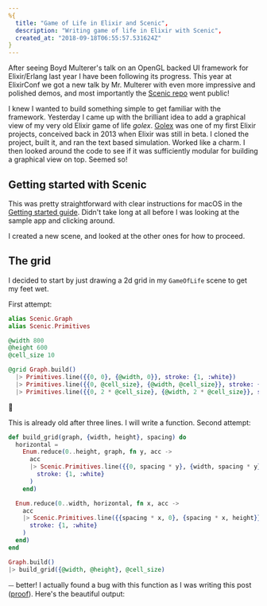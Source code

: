 ```yaml
---
%{
  title: "Game of Life in Elixir and Scenic",
  description: "Writing game of life in Elixir with Scenic",
  created_at: "2018-09-18T06:55:57.531624Z"
}
---
```

After seeing Boyd Multerer's talk on an OpenGL backed UI framework for Elixir/Erlang last year I have been following its progress. This year at ElixirConf we got a new talk by Mr. Multerer with even more impressive and polished demos, and
most importantly the [Scenic repo](https://github.com/boydm/scenic) went public!

I knew I wanted to build something simple to get familiar with the framework. Yesterday I came up with the brilliant idea
to add a graphical view of my very old Elixir game of life *golex*. [Golex](https://github.com/vorce/golex) was one of my first Elixir projects, conceived back in 2013 when
Elixir was still in beta. I cloned the project, built it, and ran the text based simulation. Worked like a charm. I then looked around the code to see if it was
sufficiently modular for building a graphical view on top. Seemed so!

## Getting started with Scenic

This was pretty straightforward with clear instructions for macOS in the [Getting started guide](https://hexdocs.pm/scenic/getting_started.html). Didn't take
long at all before I was looking at the sample app and clicking around.

I created a new scene, and looked at the other ones for how to proceed.

## The grid

I decided to start by just drawing a 2d grid in my `GameOfLife` scene to get my feet wet.

First attempt:

```elixir
alias Scenic.Graph
alias Scenic.Primitives

@width 800
@height 600
@cell_size 10

@grid Graph.build()
  |> Primitives.line({{0, 0}, {@width, 0}}, stroke: {1, :white})
  |> Primitives.line({{0, @cell_size}, {@width, @cell_size}}, stroke: {1, :white})
  |> Primitives.line({{0, 2 * @cell_size}, {@width, 2 * @cell_size}}, stroke: {1, :white})
```

🤔

This is already old after three lines. I will write a function. Second attempt:

```elixir
def build_grid(graph, {width, height}, spacing) do
  horizontal =
    Enum.reduce(0..height, graph, fn y, acc ->
      acc
      |> Scenic.Primitives.line({{0, spacing * y}, {width, spacing * y}},
        stroke: {1, :white}
      )
    end)

  Enum.reduce(0..width, horizontal, fn x, acc ->
    acc
    |> Scenic.Primitives.line({{spacing * x, 0}, {spacing * x, height}},
      stroke: {1, :white}
    )
  end)
end

Graph.build()
|> build_grid({@width, @height}, @cell_size)
```

⏤ better! I actually found a bug with this function as I was writing this post ([proof](https://github.com/vorce/golux/commit/4b688b73f6332c4563eafe9e9bbf655b0d155e5f)). Here's the beautiful output: 
